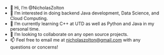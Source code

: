 - 👋 Hi, I’m @NicholasZolton
- 👀 I’m interested in doing backend Java development, Data Science, and Cloud Computing.
- 🌱 I’m currently learning C++ at UTD as well as Python and Java in my personal time.
- 💞️ I’m looking to collaborate on any open source projects.
- 📫 Feel free to email me at nicholaszolton@gmail.com with any questions or concerns!
